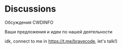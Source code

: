 # Discussions
Обсуждения CWDINFO

Ваши предложения и идеи по нашей деятельности

idk, connect to me in https://t.me/bravecode, let's talk!)
